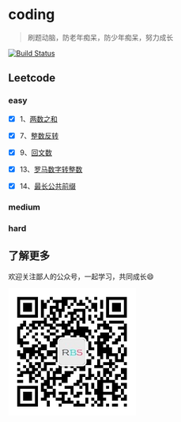 # coding

> 刷题动脑，防老年痴呆，防少年痴呆，努力成长

[![Build Status](https://travis-ci.com/ataola/coding.svg?branch=master)](./coverage/lcov-report/index.html)

## Leetcode

### easy

- [x] 1、[两数之和](./note/leetcode/1-two-sum.md)

- [x] 7、[整数反转](./note/leetcode/7-reverse-integer.md)

- [x] 9、[回文数](./note/leetcode/9-palindrome-number.md)

- [x] 13、[罗马数字转整数](./note/leetcode/13-roman-to-integer.md)

- [x] 14、[最长公共前缀](./note/leetcode/14-longest-common-prefix.md)

### medium

### hard

## 了解更多

欢迎关注鄙人的公众号，一起学习，共同成长:smile:

![](img/wechat-cnroadbridge.jpg)
